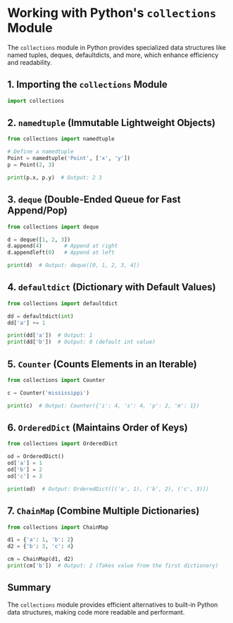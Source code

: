 # Working with Python's `collections` Module

The `collections` module in Python provides specialized data structures like named tuples, deques, defaultdicts, and more, which enhance efficiency and readability.

## 1. Importing the `collections` Module
```python
import collections
```

## 2. `namedtuple` (Immutable Lightweight Objects)
```python
from collections import namedtuple

# Define a namedtuple
Point = namedtuple('Point', ['x', 'y'])
p = Point(2, 3)

print(p.x, p.y)  # Output: 2 3
```

## 3. `deque` (Double-Ended Queue for Fast Append/Pop)
```python
from collections import deque

d = deque([1, 2, 3])
d.append(4)       # Append at right
d.appendleft(0)   # Append at left

print(d)  # Output: deque([0, 1, 2, 3, 4])
```

## 4. `defaultdict` (Dictionary with Default Values)
```python
from collections import defaultdict

dd = defaultdict(int)
dd['a'] += 1

print(dd['a'])  # Output: 1
print(dd['b'])  # Output: 0 (default int value)
```

## 5. `Counter` (Counts Elements in an Iterable)
```python
from collections import Counter

c = Counter('mississippi')

print(c)  # Output: Counter({'i': 4, 's': 4, 'p': 2, 'm': 1})
```

## 6. `OrderedDict` (Maintains Order of Keys)
```python
from collections import OrderedDict

od = OrderedDict()
od['a'] = 1
od['b'] = 2
od['c'] = 3

print(od)  # Output: OrderedDict([('a', 1), ('b', 2), ('c', 3)])
```

## 7. `ChainMap` (Combine Multiple Dictionaries)
```python
from collections import ChainMap

d1 = {'a': 1, 'b': 2}
d2 = {'b': 3, 'c': 4}

cm = ChainMap(d1, d2)
print(cm['b'])  # Output: 2 (Takes value from the first dictionary)
```

## Summary
The `collections` module provides efficient alternatives to built-in Python data structures, making code more readable and performant.

